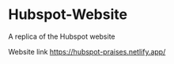 # Hubspot-Website
A replica of the Hubspot website

Website link
https://hubspot-praises.netlify.app/
